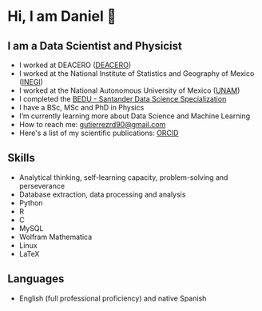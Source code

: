 # Hi, I am Daniel 👋

## I am a Data Scientist and Physicist
- I worked at DEACERO ([DEACERO](https://www.deacero.com/))
- I worked at the National Institute of Statistics and Geography of Mexico ([INEGI](https://www.inegi.org.mx/))
- I worked at the National Autonomous University of Mexico ([UNAM](https://www.unam.mx/))
- I completed the [BEDU - Santander Data Science Specialization](https://app.becas-santander.com/es/program/becas-santander-tecnologia-innovacion-para-el-futuro-or-bedu)
- I have a BSc, MSc and PhD in Physics
- I’m currently learning more about Data Science and Machine Learning
- How to reach me: gutierrezrd90@gmail.com
- Here's a list of my scientific publications: [ORCID](https://orcid.org/0000-0002-8805-0963)

## Skills
- Analytical thinking, self-learning capacity, problem-solving and perseverance
- Database extraction, data processing and analysis
- Python
- R
- C
- MySQL
- Wolfram Mathematica
- Linux
- LaTeX

## Languages
- English (full professional proficiency) and native Spanish
